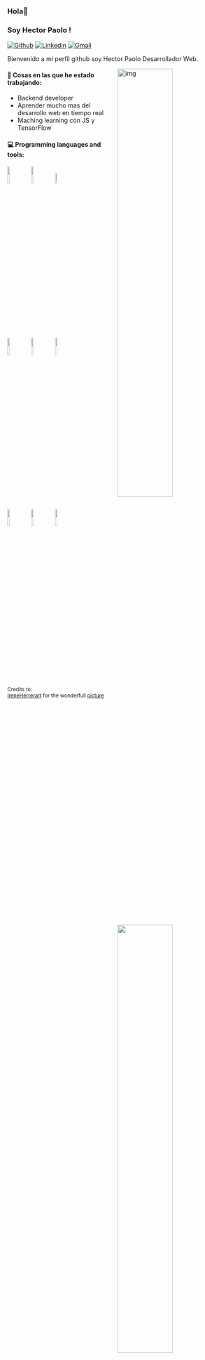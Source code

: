 ### Hola👋 
### Soy Hector Paolo !

[![Github](https://img.shields.io/badge/-Github-000?style=flat&logo=Github&logoColor=white)](https://github.com/darkp0lx)
[![Linkedin](https://img.shields.io/badge/-LinkedIn-blue?style=flat&logo=Linkedin&logoColor=white)](https://www.linkedin.com/in/barazorda-paolo/)
[![Gmail](https://img.shields.io/badge/-Gmail-c14438?style=flat&logo=Gmail&logoColor=white)](mailto:polbarazorda@gmail.com)

Bienvenido a mi perfil github soy Hector Paolo Desarrollador Web.

<img align="right" alt="img" src="https://darkp0lx.github.io/portfolio/images/perfil.jpg" width="50%" height="auto" />


#### 🌱 Cosas en las que he estado trabajando: 
- Backend developer  
- Aprender mucho mas del desarrollo web en tiempo real
- Maching learning con JS y TensorFlow


#### :computer: Programming languages and tools: 
<p>
	<img width="50%" align="right" src="https://github-readme-stats.vercel.app/api?username=FernandoRoldan93&show_icons=true&hide_border=true" />

<code><img width="10%" src="https://www.vectorlogo.zone/logos/java/java-ar21.svg"></code>
<code><img width="10%" src="https://www.vectorlogo.zone/logos/python/python-ar21.svg"></code>
<code><img width="8%" src="https://www.vectorlogo.zone/logos/r-project/r-project-icon.svg"></code>
<br />
<code><img width="10%" src="https://www.vectorlogo.zone/logos/pocoo_flask/pocoo_flask-ar21.svg"></code>
<code><img width="10%" src="https://www.vectorlogo.zone/logos/mysql/mysql-ar21.svg"></code>
<code><img width="10%" src="https://www.vectorlogo.zone/logos/mongodb/mongodb-ar21.svg"></code>
<br />
<code><img width="10%" src="https://www.vectorlogo.zone/logos/apache_spark/apache_spark-ar21.svg"></code>
<code><img width="10%" src="https://www.vectorlogo.zone/logos/apache_hadoop/apache_hadoop-ar21.svg"></code>
<code><img width="10%" src="https://www.vectorlogo.zone/logos/git-scm/git-scm-ar21.svg"></code>
</p>

<sub>Credits to: <br/>[IreneHerrerart](https://www.artstation.com/ireneherrera) for the wonderfull [picture](https://github.com/FernandoRoldan93/FernandoRoldan93/blob/master/cover_image.jpg)</sub>
